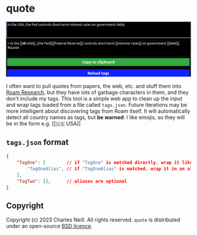 # quote

![Screenshot of the application](./screenshot.png)

I often want to pull quotes from papers, the web, etc. and stuff them into [Roam Research](roam), but they have lots of garbage
characters in them, and they don't include my tags. This tool is a simple web app to clean up the input and wrap tags loaded
from a file called `tags.json`. Future iterations may be more intelligent about discovering tags from Roam itself. It will
automatically detect all country names as tags, but **be warned**: I like emojis, so they will be in the form e.g. [[:us: USA]]

## `tags.json` format

```json
{
    "TagOne": [        // if "TagOne" is matched directly, wrap it like [[TagOne]]
        "TagOneAlias", // if "TagOneAlias" is matched, wrap it in an alias like [TagOneAlias]([[TagOne]])
    ],
    "TagTwo": [],      // aliases are optional
}
```

## Copyright

Copyright (c) 2023 Charles Neill. All rights reserved. `quote` is distributed under an open-source [BSD licence](license).

[license]: ./LICENSE
[roam]: https://roamresarch.com/
